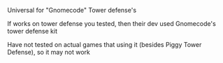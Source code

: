 Universal for "Gnomecode" Tower defense's

If works on tower defense you tested, then their dev used Gnomecode's tower defense kit

Have not tested on actual games that using it (besides Piggy Tower Defense), so it may not work
